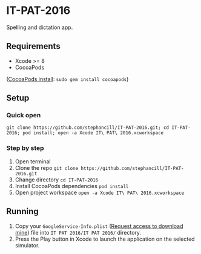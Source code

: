 # IT-PAT-2016
Spelling and dictation app.

## Requirements
* Xcode >= 8
* CocoaPods

([CocoaPods install](https://cocoapods.org/#install): `sudo gem install cocoapods`)

## Setup
### Quick open
`git clone https://github.com/stephancill/IT-PAT-2016.git; cd IT-PAT-2016; pod install; open -a Xcode IT\ PAT\ 2016.xcworkspace`

### Step by step
1. Open terminal
2. Clone the repo `git clone https://github.com/stephancill/IT-PAT-2016.git`
3. Change directory `cd IT-PAT-2016`
4. Install CocoaPods dependencies `pod install`
5. Open project workspace `open -a Xcode IT\ PAT\ 2016.xcworkspace`

## Running
1. Copy your `GoogleService-Info.plist` ([Request access to download mine](https://drive.google.com/a/parklands.co.za/file/d/0B3GdzC4Z5EllZGZCV3Q3b2E0Rms/view?usp=sharing)) file into `IT PAT 2016/IT PAT 2016/` directory.
2. Press the Play button in Xcode to launch the application on the selected simulator.
